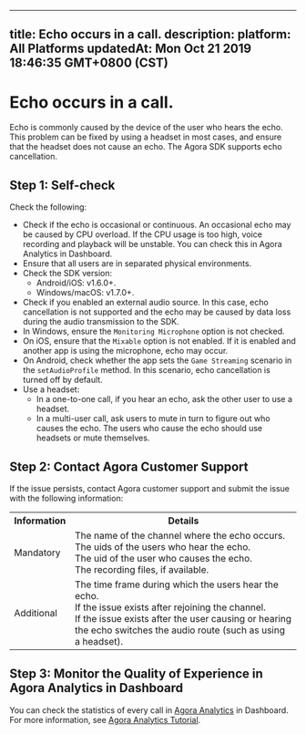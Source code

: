 
---
title: Echo occurs in a call.
description: 
platform: All Platforms
updatedAt: Mon Oct 21 2019 18:46:35 GMT+0800 (CST)
---
# Echo occurs in a call.
Echo is commonly caused by the device of the user who hears the echo. This problem can be fixed by using a headset in most cases, and ensure that the headset does not cause an echo. The Agora SDK supports echo cancellation.

## Step 1: Self-check

Check the following:

- Check if the echo is occasional or continuous. An occasional echo may be caused by CPU overload. If the CPU usage is too high, voice recording and playback will be unstable. You can check this in Agora Analytics in Dashboard.
- Ensure that all users are in separated physical environments.
- Check the SDK version:
	- Android/iOS: v1.6.0+.
	- Windows/macOS: v1.7.0+.
- Check if you enabled an external audio source. In this case, echo cancellation is not supported and the echo may be caused by data loss during the audio transmission to the SDK. 
- In Windows, ensure the `Monitoring Microphone` option is not checked. 
- On iOS, ensure that the `Mixable` option is not enabled. If it is enabled and another app is using the microphone, echo may occur.
- On Android, check whether the app sets the `Game Streaming` scenario in the `setAudioProfile` method. In this scenario, echo cancellation is turned off by default.
- Use a headset:
	- In a one-to-one call, if you hear an echo, ask the other user to use a headset.
	- In a multi-user call, ask users to mute in turn to figure out who causes the echo. The users who cause the echo should use headsets or mute themselves.

## Step 2: Contact Agora Customer Support

If the issue persists, contact Agora customer support and submit the issue with the following information:

<table>
  <tr>
    <th>Information</th>
    <th>Details</th>
  </tr>
  <tr>
    <td>Mandatory</td>
    <td>The name of the channel where the echo occurs.<br>The uids of the users who hear the echo.<br>The uid of the user who causes the echo.<br>The recording files, if available.</td>
  </tr>
  <tr>
    <td>Additional</td>
    <td>The time frame during which the users hear the echo.<br>If the issue exists after rejoining the channel.<br>If the issue exists after the user causing or hearing the echo switches the audio route (such as using a headset).</td>
  </tr>
</table>

## Step 3: Monitor the Quality of Experience in Agora Analytics in Dashboard

You can check the statistics of every call in [Agora Analytics](https://dashboard.agora.io/analytics/call/search) in Dashboard. For more information, see [Agora Analytics Tutorial](https://dashboard.agora.io/analytics/call/tutorial?_ga=2.197716463.1125435494.1542623251-764614247.1539586349).

